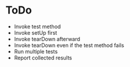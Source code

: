 # ToDo

- Invoke test method
- Invoke setUp first
- Invoke tearDown afterward
- Invoke tearDown even if the test method fails
- Run multiple tests
- Report collected results
